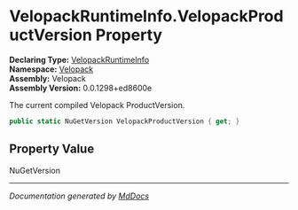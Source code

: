 ﻿<!--  
  <auto-generated>   
    The contents of this file were generated by a tool.  
    Changes to this file may be list if the file is regenerated  
  </auto-generated>   
-->

# VelopackRuntimeInfo.VelopackProductVersion Property

**Declaring Type:** [VelopackRuntimeInfo](../index.md)  
**Namespace:** [Velopack](../../index.md)  
**Assembly:** Velopack  
**Assembly Version:** 0.0.1298+ed8600e

 The current compiled Velopack ProductVersion. 

```csharp
public static NuGetVersion VelopackProductVersion { get; }
```

## Property Value

NuGetVersion

___

*Documentation generated by [MdDocs](https://github.com/ap0llo/mddocs)*

